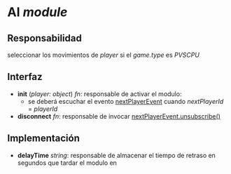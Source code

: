 # AI _module_

## Responsabilidad

seleccionar los movimientos de _player_ si el _game.type_ es _PVSCPU_

## Interfaz

-   **init** (_player: object_) _fn_: responsable de activar el modulo:
    -   se deberá escuchar el evento [nextPlayerEvent](./game.md#eventos) cuando _nextPlayerId_ = _playerId_
-   **disconnect** _fn_: responsable de invocar [nextPlayerEvent.unsubscribe()](./game.md#eventos)

## Implementación

-   **delayTime** _string_: responsable de almacenar el tiempo de retraso en segundos que tardar el modulo en
